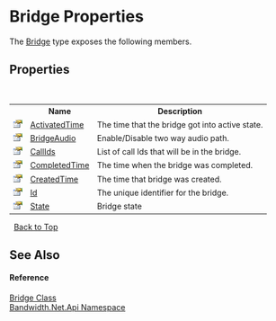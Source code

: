 ﻿# Bridge Properties
 

The <a href ="T_Bandwidth_Net_Api_Bridge.md">Bridge</a> type exposes the following members.


## Properties
&nbsp;<table><tr><th></th><th>Name</th><th>Description</th></tr><tr><td>![Public property](media/pubproperty.gif "Public property")</td><td><a href ="P_Bandwidth_Net_Api_Bridge_ActivatedTime.md">ActivatedTime</a></td><td>
The time that the bridge got into active state.</td></tr><tr><td>![Public property](media/pubproperty.gif "Public property")</td><td><a href ="P_Bandwidth_Net_Api_Bridge_BridgeAudio.md">BridgeAudio</a></td><td>
Enable/Disable two way audio path.</td></tr><tr><td>![Public property](media/pubproperty.gif "Public property")</td><td><a href ="P_Bandwidth_Net_Api_Bridge_CallIds.md">CallIds</a></td><td>
List of call Ids that will be in the bridge.</td></tr><tr><td>![Public property](media/pubproperty.gif "Public property")</td><td><a href ="P_Bandwidth_Net_Api_Bridge_CompletedTime.md">CompletedTime</a></td><td>
The time when the bridge was completed.</td></tr><tr><td>![Public property](media/pubproperty.gif "Public property")</td><td><a href ="P_Bandwidth_Net_Api_Bridge_CreatedTime.md">CreatedTime</a></td><td>
The time that bridge was created.</td></tr><tr><td>![Public property](media/pubproperty.gif "Public property")</td><td><a href ="P_Bandwidth_Net_Api_Bridge_Id.md">Id</a></td><td>
The unique identifier for the bridge.</td></tr><tr><td>![Public property](media/pubproperty.gif "Public property")</td><td><a href ="P_Bandwidth_Net_Api_Bridge_State.md">State</a></td><td>
Bridge state</td></tr></table>&nbsp;
<a href="#bridge-properties">Back to Top</a>

## See Also


#### Reference
<a href ="T_Bandwidth_Net_Api_Bridge.md">Bridge Class</a><br /><a href ="N_Bandwidth_Net_Api.md">Bandwidth.Net.Api Namespace</a><br />
